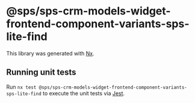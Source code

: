 # @sps/sps-crm-models-widget-frontend-component-variants-sps-lite-find

This library was generated with [Nx](https://nx.dev).

## Running unit tests

Run `nx test @sps/sps-crm-models-widget-frontend-component-variants-sps-lite-find` to execute the unit tests via [Jest](https://jestjs.io).
